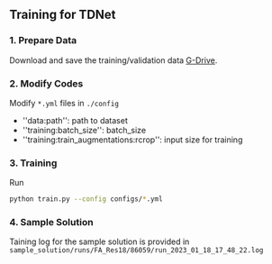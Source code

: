 ## Training for TDNet

### 1. Prepare Data
Download and save the training/validation data [G-Drive](https://drive.google.com/file/d/1MZhohaJHxvDbcGMMDn2CPGtaH1uyxyW6/view?usp=sharing). 

### 2. Modify Codes
Modify `*.yml` files in `./config`
* ''data:path'': path to dataset 
* ''training:batch_size'': batch_size
* ''training:train_augmentations:rcrop'': input size for training

### 3. Training
Run
```bash
python train.py --config configs/*.yml
```

### 4. Sample Solution

Taining log for the sample solution is provided in `sample_solution/runs/FA_Res18/86059/run_2023_01_18_17_48_22.log`

